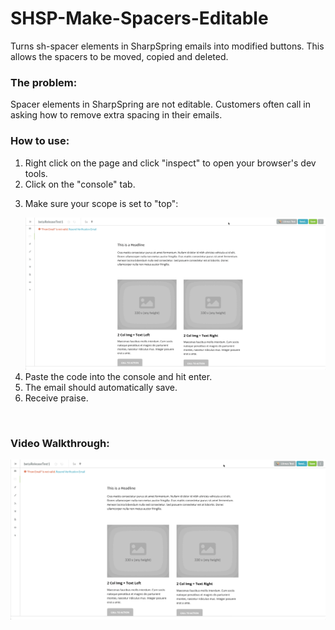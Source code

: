 # SHSP-Make-Spacers-Editable
Turns sh-spacer elements in SharpSpring emails into modified buttons. This allows the spacers to be moved, copied and deleted.

<h3>The problem:</h3>
<p>Spacer elements in SharpSpring are not editable. Customers often call in asking how to remove extra spacing in their emails.</p>

<h3>How to use:</h3>
<ol>
  <li>Right click on the page and click "inspect" to open your browser's dev tools.</li>
  <li>Click on the "console" tab.</li>
  <li><p>Make sure your scope is set to "top":</p></li>
  <img src="https://raw.githubusercontent.com/richlaconte/SHSP-Make-Spacers-Editable/master/scopeExample.gif">
  <li>Paste the code into the console and hit enter.</li>
  <li>The email should automatically save.</li>
  <li>Receive praise.</li>
</ol>

<br>

<h3>Video Walkthrough:</h3>
<img src="https://raw.githubusercontent.com/richlaconte/SHSP-Make-Spacers-Editable/master/Screen%20Recording%202020-02-15%20at%2005.19%20PM.gif">
